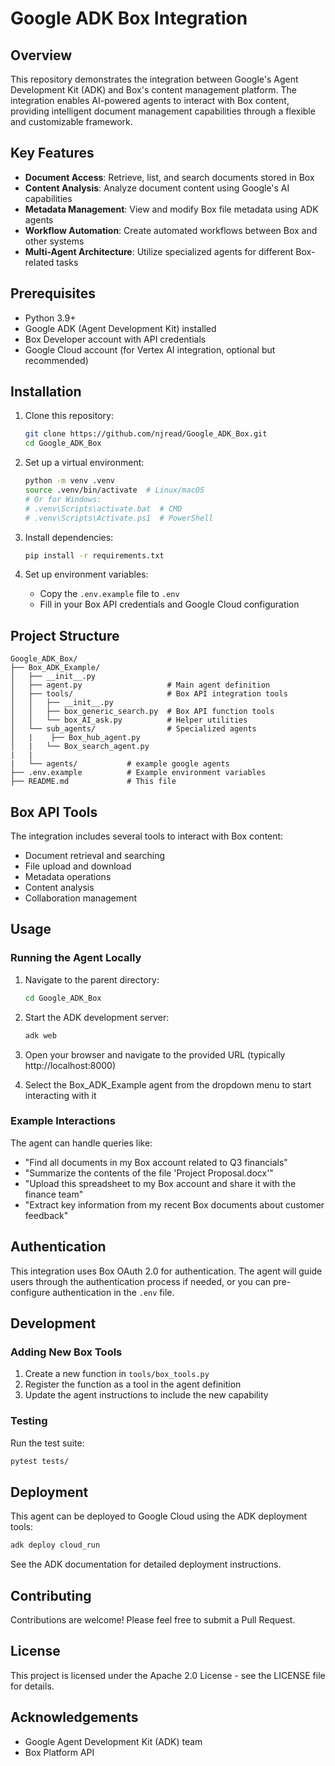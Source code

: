 # Google ADK Box Integration

## Overview

This repository demonstrates the integration between Google's Agent Development Kit (ADK) and Box's content management platform. The integration enables AI-powered agents to interact with Box content, providing intelligent document management capabilities through a flexible and customizable framework.

## Key Features

- **Document Access**: Retrieve, list, and search documents stored in Box
- **Content Analysis**: Analyze document content using Google's AI capabilities
- **Metadata Management**: View and modify Box file metadata using ADK agents
- **Workflow Automation**: Create automated workflows between Box and other systems
- **Multi-Agent Architecture**: Utilize specialized agents for different Box-related tasks

## Prerequisites

- Python 3.9+
- Google ADK (Agent Development Kit) installed
- Box Developer account with API credentials
- Google Cloud account (for Vertex AI integration, optional but recommended)

## Installation

1. Clone this repository:
   ```bash
   git clone https://github.com/njread/Google_ADK_Box.git
   cd Google_ADK_Box
   ```

2. Set up a virtual environment:
   ```bash
   python -m venv .venv
   source .venv/bin/activate  # Linux/macOS
   # Or for Windows:
   # .venv\Scripts\activate.bat  # CMD
   # .venv\Scripts\Activate.ps1  # PowerShell
   ```

3. Install dependencies:
   ```bash
   pip install -r requirements.txt
   ```

4. Set up environment variables:
   - Copy the `.env.example` file to `.env`
   - Fill in your Box API credentials and Google Cloud configuration

## Project Structure

```
Google_ADK_Box/
├── Box_ADK_Example/
│   ├── __init__.py
│   ├── agent.py                   # Main agent definition
│   ├── tools/                     # Box API integration tools
│   │   ├── __init__.py
│   │   ├── box_generic_search.py  # Box API function tools
│   │   └── box_AI_ask.py          # Helper utilities
│   └── sub_agents/                # Specialized agents
│   |    ├── Box_hub_agent.py
│   |   └── Box_search_agent.py
|   |
|   └── agents/           # example google agents
├── .env.example          # Example environment variables
├── README.md             # This file
```

## Box API Tools

The integration includes several tools to interact with Box content:

- Document retrieval and searching
- File upload and download
- Metadata operations
- Content analysis 
- Collaboration management

## Usage

### Running the Agent Locally

1. Navigate to the parent directory:
   ```bash
   cd Google_ADK_Box
   ```

2. Start the ADK development server:
   ```bash
   adk web
   ```

3. Open your browser and navigate to the provided URL (typically http://localhost:8000)

4. Select the Box_ADK_Example agent from the dropdown menu to start interacting with it

### Example Interactions

The agent can handle queries like:

- "Find all documents in my Box account related to Q3 financials"
- "Summarize the contents of the file 'Project Proposal.docx'"
- "Upload this spreadsheet to my Box account and share it with the finance team"
- "Extract key information from my recent Box documents about customer feedback"

## Authentication

This integration uses Box OAuth 2.0 for authentication. The agent will guide users through the authentication process if needed, or you can pre-configure authentication in the `.env` file.

## Development

### Adding New Box Tools

1. Create a new function in `tools/box_tools.py`
2. Register the function as a tool in the agent definition
3. Update the agent instructions to include the new capability

### Testing

Run the test suite:
```bash
pytest tests/
```

## Deployment

This agent can be deployed to Google Cloud using the ADK deployment tools:

```bash
adk deploy cloud_run
```

See the ADK documentation for detailed deployment instructions.

## Contributing

Contributions are welcome! Please feel free to submit a Pull Request.

## License

This project is licensed under the Apache 2.0 License - see the LICENSE file for details.

## Acknowledgements

- Google Agent Development Kit (ADK) team
- Box Platform API
